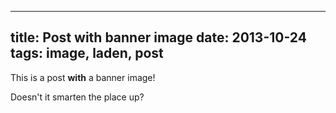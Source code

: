 ----
title: Post with banner image
date: 2013-10-24
tags: image, laden, post
----

This is a post **with** a banner image!

Doesn't it smarten the place up?
